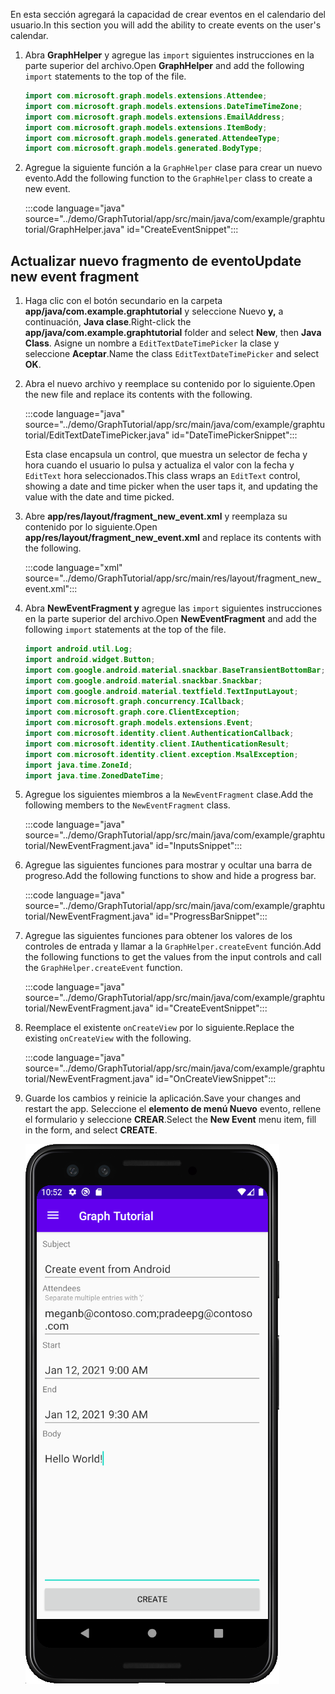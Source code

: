 <!-- markdownlint-disable MD002 MD041 -->

<span data-ttu-id="30f34-101">En esta sección agregará la capacidad de crear eventos en el calendario del usuario.</span><span class="sxs-lookup"><span data-stu-id="30f34-101">In this section you will add the ability to create events on the user's calendar.</span></span>

1. <span data-ttu-id="30f34-102">Abra **GraphHelper** y agregue las `import` siguientes instrucciones en la parte superior del archivo.</span><span class="sxs-lookup"><span data-stu-id="30f34-102">Open **GraphHelper** and add the following `import` statements to the top of the file.</span></span>

    ```java
    import com.microsoft.graph.models.extensions.Attendee;
    import com.microsoft.graph.models.extensions.DateTimeTimeZone;
    import com.microsoft.graph.models.extensions.EmailAddress;
    import com.microsoft.graph.models.extensions.ItemBody;
    import com.microsoft.graph.models.generated.AttendeeType;
    import com.microsoft.graph.models.generated.BodyType;
    ```

1. <span data-ttu-id="30f34-103">Agregue la siguiente función a la `GraphHelper` clase para crear un nuevo evento.</span><span class="sxs-lookup"><span data-stu-id="30f34-103">Add the following function to the `GraphHelper` class to create a new event.</span></span>

    :::code language="java" source="../demo/GraphTutorial/app/src/main/java/com/example/graphtutorial/GraphHelper.java" id="CreateEventSnippet":::

## <a name="update-new-event-fragment"></a><span data-ttu-id="30f34-104">Actualizar nuevo fragmento de evento</span><span class="sxs-lookup"><span data-stu-id="30f34-104">Update new event fragment</span></span>

1. <span data-ttu-id="30f34-105">Haga clic con el botón secundario en la carpeta **app/java/com.example.graphtutorial** y seleccione Nuevo **y,** a continuación, **Java clase**.</span><span class="sxs-lookup"><span data-stu-id="30f34-105">Right-click the **app/java/com.example.graphtutorial** folder and select **New**, then **Java Class**.</span></span> <span data-ttu-id="30f34-106">Asigne un nombre a `EditTextDateTimePicker` la clase y seleccione **Aceptar**.</span><span class="sxs-lookup"><span data-stu-id="30f34-106">Name the class `EditTextDateTimePicker` and select **OK**.</span></span>

1. <span data-ttu-id="30f34-107">Abra el nuevo archivo y reemplace su contenido por lo siguiente.</span><span class="sxs-lookup"><span data-stu-id="30f34-107">Open the new file and replace its contents with the following.</span></span>

    :::code language="java" source="../demo/GraphTutorial/app/src/main/java/com/example/graphtutorial/EditTextDateTimePicker.java" id="DateTimePickerSnippet":::

    <span data-ttu-id="30f34-108">Esta clase encapsula un control, que muestra un selector de fecha y hora cuando el usuario lo pulsa y actualiza el valor con la fecha y `EditText` hora seleccionados.</span><span class="sxs-lookup"><span data-stu-id="30f34-108">This class wraps an `EditText` control, showing a date and time picker when the user taps it, and updating the value with the date and time picked.</span></span>

1. <span data-ttu-id="30f34-109">Abre **app/res/layout/fragment_new_event.xml** y reemplaza su contenido por lo siguiente.</span><span class="sxs-lookup"><span data-stu-id="30f34-109">Open **app/res/layout/fragment_new_event.xml** and replace its contents with the following.</span></span>

    :::code language="xml" source="../demo/GraphTutorial/app/src/main/res/layout/fragment_new_event.xml":::

1. <span data-ttu-id="30f34-110">Abra **NewEventFragment y** agregue las `import` siguientes instrucciones en la parte superior del archivo.</span><span class="sxs-lookup"><span data-stu-id="30f34-110">Open **NewEventFragment** and add the following `import` statements at the top of the file.</span></span>

    ```java
    import android.util.Log;
    import android.widget.Button;
    import com.google.android.material.snackbar.BaseTransientBottomBar;
    import com.google.android.material.snackbar.Snackbar;
    import com.google.android.material.textfield.TextInputLayout;
    import com.microsoft.graph.concurrency.ICallback;
    import com.microsoft.graph.core.ClientException;
    import com.microsoft.graph.models.extensions.Event;
    import com.microsoft.identity.client.AuthenticationCallback;
    import com.microsoft.identity.client.IAuthenticationResult;
    import com.microsoft.identity.client.exception.MsalException;
    import java.time.ZoneId;
    import java.time.ZonedDateTime;
    ```

1. <span data-ttu-id="30f34-111">Agregue los siguientes miembros a la `NewEventFragment` clase.</span><span class="sxs-lookup"><span data-stu-id="30f34-111">Add the following members to the `NewEventFragment` class.</span></span>

    :::code language="java" source="../demo/GraphTutorial/app/src/main/java/com/example/graphtutorial/NewEventFragment.java" id="InputsSnippet":::

1. <span data-ttu-id="30f34-112">Agregue las siguientes funciones para mostrar y ocultar una barra de progreso.</span><span class="sxs-lookup"><span data-stu-id="30f34-112">Add the following functions to show and hide a progress bar.</span></span>

    :::code language="java" source="../demo/GraphTutorial/app/src/main/java/com/example/graphtutorial/NewEventFragment.java" id="ProgressBarSnippet":::

1. <span data-ttu-id="30f34-113">Agregue las siguientes funciones para obtener los valores de los controles de entrada y llamar a la `GraphHelper.createEvent` función.</span><span class="sxs-lookup"><span data-stu-id="30f34-113">Add the following functions to get the values from the input controls and call the `GraphHelper.createEvent` function.</span></span>

    :::code language="java" source="../demo/GraphTutorial/app/src/main/java/com/example/graphtutorial/NewEventFragment.java" id="CreateEventSnippet":::

1. <span data-ttu-id="30f34-114">Reemplace el existente `onCreateView` por lo siguiente.</span><span class="sxs-lookup"><span data-stu-id="30f34-114">Replace the existing `onCreateView` with the following.</span></span>

    :::code language="java" source="../demo/GraphTutorial/app/src/main/java/com/example/graphtutorial/NewEventFragment.java" id="OnCreateViewSnippet":::

1. <span data-ttu-id="30f34-115">Guarde los cambios y reinicie la aplicación.</span><span class="sxs-lookup"><span data-stu-id="30f34-115">Save your changes and restart the app.</span></span> <span data-ttu-id="30f34-116">Seleccione el **elemento de menú Nuevo** evento, rellene el formulario y seleccione **CREAR**.</span><span class="sxs-lookup"><span data-stu-id="30f34-116">Select the **New Event** menu item, fill in the form, and select **CREATE**.</span></span>

    ![Captura de pantalla del formulario de creación de eventos en la aplicación](images/create-event.png)
